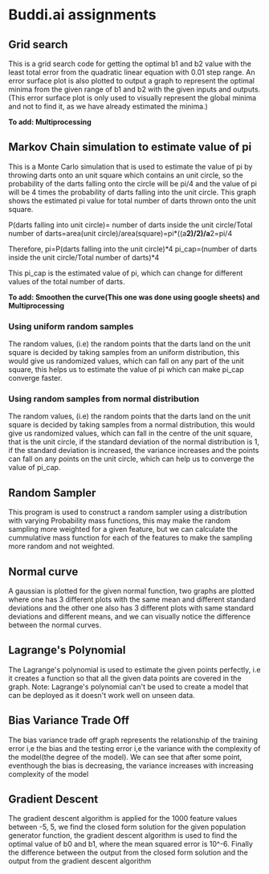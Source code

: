 # Buddi.ai assignments

## Grid search

This is a grid search code for getting the optimal b1 and b2 value with the least total error from the quadratic linear equation with 0.01 step range. An error surface plot is also plotted to output a graph to represent the optimal minima from the given range of b1 and b2 with the given inputs and outputs. (This error surface plot is only used to visually represent the global minima and not to find it, as we have already estimated the minima.)

**To add: Multiprocessing**

## Markov Chain simulation to estimate value of pi

This is a Monte Carlo simulation that is used to estimate the value of pi by throwing darts onto an unit square which contains an unit circle, so the probability of the darts falling onto the circle will be pi/4 and the value of pi will be 4 times the probability of darts falling into the unit circle. This graph shows the estimated pi value for total number of darts thrown onto the unit square.

P(darts falling into unit circle)= number of darts inside the unit circle/Total number of darts=area(unit circle)/area(square)=pi\*((a**2)/2)/a**2=pi/4

Therefore, pi=P(darts falling into the unit circle)*4
pi_cap=(number of darts inside the unit circle/Total number of darts)*4

This pi_cap is the estimated value of pi, which can change for different values of the total number of darts.

**To add: Smoothen the curve(This one was done using google sheets) and Multiprocessing**

### Using uniform random samples

The random values, (i.e) the random points that the darts land on the unit square is decided by taking samples from an uniform distribution, this would give us randomized values, which can fall on any part of the unit square, this helps us to estimate the value of pi which can make pi_cap converge faster.

### Using random samples from normal distribution

The random values, (i.e) the random points that the darts land on the unit square is decided by taking samples from a normal distribution, this would give us randomized values, which can fall in the centre of the unit square, that is the unit circle, if the standard deviation of the normal distribution is 1, if the standard deviation is increased, the variance increases and the points can fall on any points on the unit circle, which can help us to converge the value of pi_cap.

## Random Sampler

This program is used to construct a random sampler using a distribution with varying Probability mass functions, this may make the random sampling more weighted for a given feature, but we can calculate the cummulative mass function for each of the features to make the sampling more random and not weighted.

## Normal curve

A gaussian is plotted for the given normal function, two graphs are plotted where one has 3 different plots with the same mean and different standard
deviations and the other one also has 3 different plots with same standard deviations and different means, and we can visually notice the difference
between the normal curves.

## Lagrange's Polynomial

The Lagrange's polynomial is used to estimate the given points perfectly, i.e it creates a function so that all the given data points are covered in the graph. Note: Lagrange's polynomial can't be used to create a model that can be deployed as it doesn't work well on unseen data.

## Bias Variance Trade Off

The bias variance trade off graph represents the relationship of the training error i,e the bias and the testing error i,e the variance with the complexity of the model(the degree of the model). We can see that after some point, eventhough the bias is decreasing, the variance increases with increasing complexity of the model

## Gradient Descent

The gradient descent algorithm is applied for the 1000 feature values between -5, 5, we find the closed form solution for the given population generator function, the gradient descent algorithm is used to find the optimal value of b0 and b1, where the mean squared error is 10^-6. Finally the difference between the output from the closed form solution and the output from the gradient descent algorithm
